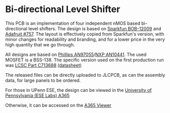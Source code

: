 # Bi-directional Level Shifter

This PCB is an implementation of four independent nMOS based bi-directional level shifters. The design is based on [Sparkfun BOB-12009](https://github.com/sparkfun/Logic_Level_Bidirectional) and [Adafruit #757](https://github.com/adafruit/4-Channel-Level-Shifter-PCB). The layout is effectively copied from Sparkfun's version, with minor changes for readability and branding, and for a lower price in the very high quantity that we go through.

All designs are based on [Phillips AN97055](Documentation/an97055.pdf)/[NXP AN10441](Documentation/AN10441.pdf). The used MOSFET is a BSS-138. The specific version used on the first production run was [LCSC Part C713688](https://jlcpcb.com/partdetail/Lge-BSS138/C713688) [(datasheet)](Documentation/2008011839_LGE-BSS138_C713688.pdf)

The released files can be directly uploaded to JLCPCB, as can the assembly data, for large panels to be ordered.

For those in UPenn ESE, the design can be viewed in the [University of Pennsylvania (ESE Labs) A365](https://upenn-eselabs.365.altium.com/designs/87344290-48F7-4111-99C1-2C089F99E8FF)

Otherwise, it can be accessed on the [A365 Viewer](https://kernel-viewer-cdn1.365.altium.com/95/client/index.html?feature=embed&source=04F4C162-185E-488C-8837-BD7498D21583)

